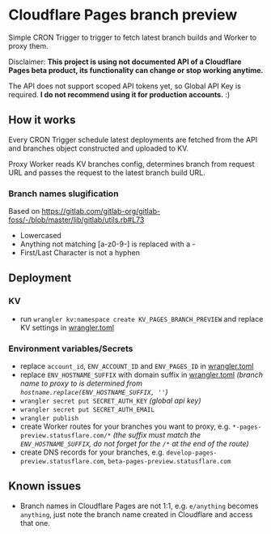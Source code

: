 # Cloudflare Pages branch preview

Simple CRON Trigger to trigger to fetch latest branch builds and Worker to proxy them.

Disclaimer: **This project is using not documented API of a Cloudflare Pages beta product, its functionality can change or stop working anytime.**

The API does not support scoped API tokens yet, so Global API Key is required. **I do not recommend using it for production accounts.** :)

## How it works

Every CRON Trigger schedule latest deployments are fetched from the API and branches object constructed and uploaded to KV.

Proxy Worker reads KV branches config, determines branch from request URL and passes the request to the latest branch build URL.

### Branch names slugification

Based on https://gitlab.com/gitlab-org/gitlab-foss/-/blob/master/lib/gitlab/utils.rb#L73

- Lowercased
- Anything not matching [a-z0-9-] is replaced with a -
- First/Last Character is not a hyphen

## Deployment

### KV

- run `wrangler kv:namespace create KV_PAGES_BRANCH_PREVIEW` and replace KV settings in [wrangler.toml](./wrangler.toml)

### Environment variables/Secrets

- replace `account_id`, `ENV_ACCOUNT_ID` and `ENV_PAGES_ID` in [wrangler.toml](./wrangler.toml)
- replace `ENV_HOSTNAME_SUFFIX` with domain suffix in [wrangler.toml](./wrangler.toml) _(branch name to proxy to is determined from `hostname.replace(ENV_HOSTNAME_SUFFIX, ''`)_
- `wrangler secret put SECRET_AUTH_KEY` _(global api key)_
- `wrangler secret put SECRET_AUTH_EMAIL`
- `wrangler publish`
- create Worker routes for your branches you want to proxy, e.g. `*-pages-preview.statusflare.com/*` _(the suffix must match the `ENV_HOSTNAME_SUFFIX`, do not forget for the `/*` at the end of the route)_
- create DNS records for your branches, e.g. `develop-pages-preview.statusflare.com`, `beta-pages-preview.statusflare.com`

## Known issues

- Branch names in Cloudflare Pages are not 1:1, e.g. `e/anything` becomes `anything`, just note the branch name created in Cloudflare and access that one.
